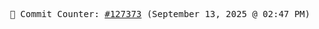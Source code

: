 <p align="center">
    <samp>
        📮 Commit Counter: <a href="https://github.com/Javascript-void0/Javascript-void0/commits/main">#127373</a> (September 13, 2025 @ 02:47 PM)
    </samp>
</p>